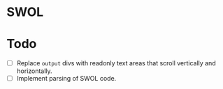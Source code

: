 # SWOL

# Todo

- [ ] Replace `output` divs with readonly text areas that scroll vertically and horizontally.
- [ ] Implement parsing of SWOL code.
